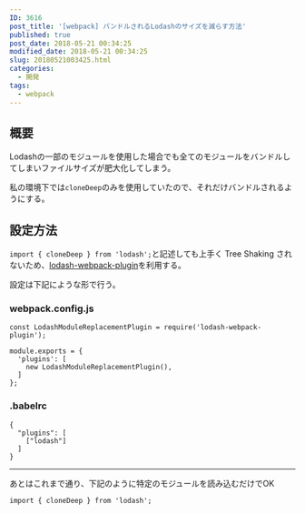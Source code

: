 ```yaml
---
ID: 3616
post_title: '[webpack] バンドルされるLodashのサイズを減らす方法'
published: true
post_date: 2018-05-21 00:34:25
modified_date: 2018-05-21 00:34:25
slug: 20180521003425.html
categories:
  - 開発
tags:
  - webpack
---
```

## 概要

Lodashの一部のモジュールを使用した場合でも全てのモジュールをバンドルしてしまいファイルサイズが肥大化してしまう。

私の環境下では`cloneDeep`のみを使用していたので、それだけバンドルされるようにする。

## 設定方法

`import { cloneDeep } from 'lodash';`と記述しても上手く Tree Shaking されないため、[lodash-webpack-plugin](https://github.com/lodash/lodash-webpack-plugin)を利用する。

設定は下記にような形で行う。

### webpack.config.js
```language-js
const LodashModuleReplacementPlugin = require('lodash-webpack-plugin');

module.exports = {
  'plugins': [
    new LodashModuleReplacementPlugin(),
  ]
};
```

### .babelrc
```language-json
{
  "plugins": [
    ["lodash"]
  ]
}
```

---

あとはこれまで通り、下記のように特定のモジュールを読み込むだけでOK

```language-js
import { cloneDeep } from 'lodash';
```